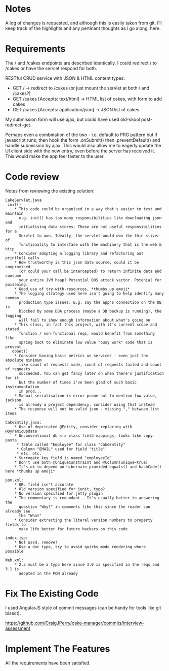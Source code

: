 # Notes #

A log of changes is requested, and although this is easily taken from git, i'll
keep track of the highlights and any pertinant thoughts as i go along, here.

# Requirements #

The / and /cakes endpoints are described identically. I could redirect / to /cakes
or have the servlet respond for both.

RESTful CRUD service with JSON & HTML content types:
* GET / -> redirect to /cakes (or just mount the servlet at both / and /cakes?)
* GET /cakes [Accepts: text/html] -> HTML list of cakes, with form to add cakes
* GET /cakes [Accepts: application/json] -> JSON list of cakes

My submission form will use ajax, but could have used old-skool post-redirect-get.

Perhaps even a combination of the two - i.e. default to PRG pattern but if javascript
runs, then hook the form .onSubmit() then .preventDefault() and handle submission
by ajax. This would also allow me to eagerly update the UI client side with the
new entry, even before the server has received it. This would make the app feel
faster to the user.

# Code review #

Notes from reviewing the existing solution:

    CakeServlet.java
     init()
        * This code could be organised in a way that's easier to test and maintain
          e.g. init() has too many responsibilities like downloading json and
          initialising data stores. These are not useful responsibilities for a
          Servlet to own. Ideally, the servlet would own the thin sliver of 
          functionality to interface with the machinery that is the web & http
        * Consider adopting a logging library and refactoring out println() calls
        * How trustworthy is this json data source, could it be compromised
          (or could your call be intercepted) to return infinite data and consume
          your entire JVM heap? Potential DOS attack vector. Potenial for poisoning.
        * Good use of try-with-resources, *thumbs up emoji*
        * The logging strategy used here isn't going to help identify many common
          production type issues. E.g. say the app's connection on the DB is
          blocked by some DBA process (maybe a DB backup is running), the logging
          will fail to show enough information about what's going on
        * This class, in fact this project, with it's current scope and stated
          function / non-functional reqs, would benefit from something like
          spring boot to eliminate low value "busy work" code that is present
       doGet()
        * Consider having basic metrics on services - even just the absolute minimum
          like count of requests made, count of requests failed and count of requests
          succeeded. You can get fancy later on when there's justification for it
          but the number of times i've been glad of such basic instrumentation
          in prod...
        * Manual serialisation is error prone not to mention low value, jackson
          is already a project dependency, consider using that instead
        * The response will not be valid json - missing "," between list items
        
    CakeEntity.java:
        * Use of depricated @Entity, consider replacing with @DynamicUpdate
        * Unconventional db <-> class field mappings, looks like copy-pasta
         * Table called "Employee" for class "CakeEntity"
         * Column "EMAIL" used for field "title"
         * etc. etc.
        * Surrogate key field is named "employeeId"
        * Don't use both @UniqueConstraint and @Column(unique=true)
        * It's ok to depend on hibernate provided equals() and hashCode() here *thumbs up emoji*
        
    pom.xml:
        * URL field isn't accurate
        * Old version specified for junit, typo?
        * No version specified for jetty plugin
        * The commentary is redundant - It's usually better to answering the
          question "Why?" in comments like this since the reader can already see
          the "What"
        * Consider extracting the literal version numbers to property fields to
          make life better for future hackers on this code

    index.jsp:
        * Not used, remove?
        * Use a doc type, try to avoid quirks mode rendering where possible
    
    Web.xml:
        * 2.3 must be a typo here since 3.0 is specified in the reqs and 3.1 is
          adopted in the POM already

# Fix The Existing Code #

I used AngularJS style of commit messages (can be handy for tools like git bisect).

https://github.com/CraigJPerry/cake-manager/commits/interview-assessment

# Implement The Features #

All the requirements have been satisfied.
